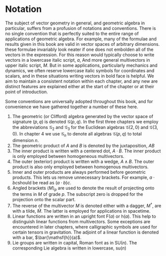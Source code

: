 # Notation

The subject of vector geometry in general, and geometric algebra in particular, suffers from a profusion of notations and conventions. There is no single convention that is perfectly suited to the entire range of applications of geometric algebra. For example, many of the formulae and results given in this book are valid in vector spaces of arbitrary dimensions. these formulae invariably look neater if one does not embolden all of the vectors in the expression. For this reason would typically choose to write vectors in a lowercase italic script, *a*,  And more general multivectors in upper italic script, *M*. But in some applications, particularly mechanics and dynamics, we often reserve lowercase italic symbols for coordinates and scalars, and in these situations writing vectors in bold face is helpful. We aim to maintain a consistent notation within each chapter, and any new are distinct features are explained either at the start of the chapter or at their point of introduction.

Some conventions are universally adopted throughout this book, and for convenience we have gathered together a number of these here.

1. The geometric (or Clifford) algebra generated by the vector space of signature $(p,q)$ is denoted $\mathcal{G} (p, q)$. In the first three chapters we employ the abbreviations $\mathcal{G}_{2}$ and $\mathcal{G}_3$ for the Euclidean algebras $\mathcal{G} (2, 0)$ and $\mathcal{G}(3,0)$. In chapter 4 we use $\mathcal{G}_{n}$ to denote all algebras $\mathcal{G}(p,q)$  to total dimension $n$.
2. The geometric product of $A$ and $B$ is denoted by the juxtaposition, $AB$
3. The inner product is written with a centered dot, $A \cdot B$. The inner product is only employed between homogeneous multivectors.
4. The outer (exterior) product is written with a wedge, $A \wedge B$. The outer product is also only employed between homogenous multivectors.
5. Inner and outer products are always performed before geometric products. This lets us remove unnecessary brackets. For example, $a \cdot bc$should be read as $(a \cdot b)c$.
6. Angled brackets $\langle M \rangle_p$ are used to denote the result of projecting onto the terms in $M$ of grade $p$. The subscript zero is dropped for the projection onto the scalar part.
7. The reverse of the multivector $M$ is denoted either with a dagger, $M^{\dagger}$, are with a tilde, $\tilde{M}$. The latter is employed for applications in spacetime.
8. Linear functions are written in an upright font $\mathsf{F}(a)$ or $\mathsf{h}(a)$. This help to distinguish linear functions from multivectors. Some exceptions are encountered in later chapters, where  calligraphic symbols are used for certain tensors in gravitation. The adjoint of a linear function is denoted with a bar, $\bar{\mathsf{h}}(a)$.
9. Lie groups are written in capital, Roman font as in $\mathrm{SU} (n)$. The corresponding Lie algebra is written in lowercase, $\mathrm{su}(n)$ 